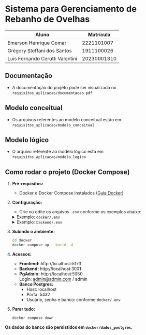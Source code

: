 # Sistema para Gerenciamento de Rebanho de Ovelhas

| Aluno | Matrícula |
| ------ | --------- |
| Emerson Henrique Comar | 2221101007 |
| Grégory Steffani dos Santos | 1911100026 |
| Luís Fernando Cerutti Valentini | 20230001310 |

## Documentação
- A documentação do projeto pode ser visualizada no `requisitos_aplicacao/documentacao.pdf`

## Modelo conceitual
- Os arquivos referentes ao modelo conceitual estão em `requisitos_aplicacao/modelo_conceitual`

## Modelo lógico
- O arquivo referente ao modelo lógico está em `requisitos_aplicacao/modelo_logico`

## Como rodar o projeto (Docker Compose)

1. **Pré-requisitos:**
   - Docker e Docker Compose instalados ([Guia Docker](https://docs.docker.com/get-started/get-docker/))

2. **Configuração:**
   - Crie ou edite os arquivos `.env` conforme os exemplos abaixo:

    <details>
    <summary>Exemplo: <code>docker/.env</code></summary>

    ```
    POSTGRES_USER=seu_usuario
    POSTGRES_PASSWORD=sua_senha
    POSTGRES_DB=seu_banco
    PGADMIN_DEFAULT_EMAIL=admin@admin.com
    PGADMIN_DEFAULT_PASSWORD=admin
    ```
    </details>

    <details>
    <summary>Exemplo: <code>backend/.env</code></summary>

    ```
    DB_HOST=db
    DB_USER=seu_usuario
    DB_PASSWORD=sua_senha
    DB_NAME=seu_banco
    DB_PORT=5432
    ```
    </details>

3. **Subindo o ambiente:**
   ```bash
   cd docker
   docker compose up --build -d
   ```

4. **Acessos:**
   - **Frontend:** http://localhost:5173
   - **Backend:** http://localhost:3001
   - **PgAdmin:** http://localhost:5050  
     Login: admin@admin.com / admin
   - **Banco Postgres:**
     - Host: localhost
     - Porta: 5432
     - Usuário, senha e banco: conforme `docker/.env`

5. **Parar tudo:**
   ```bash
   docker compose down
   ```

**Os dados do banco são persistidos em `docker/dados_postgres`.**